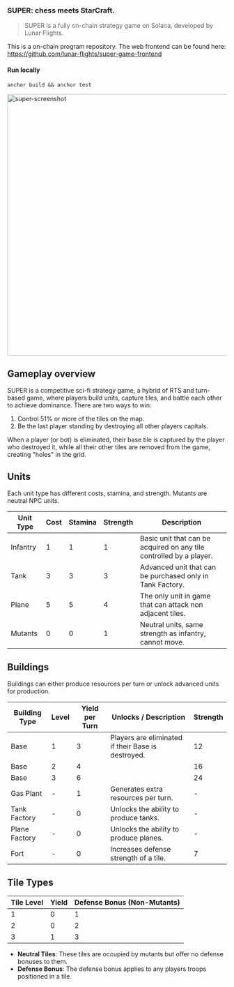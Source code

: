 ### SUPER: chess meets StarCraft.

> SUPER is a fully on-chain strategy game on Solana, developed by Lunar Flights.

This is a on-chain program repository. The web frontend can be found here: https://github.com/lunar-flights/super-game-frontend

#### Run locally
```
anchor build && anchor test
```

<img width="600" alt="super-screenshot" src="https://github.com/user-attachments/assets/ea2a3683-719d-4aaf-90c3-1b4e3c1dd5cd">

## Gameplay overview

SUPER is a competitive sci-fi strategy game, a hybrid of RTS and turn-based game, where players build units, capture tiles, and battle each other to achieve dominance. There are two ways to win:
1. Control 51% or more of the tiles on the map.
2. Be the last player standing by destroying all other players capitals.

When a player (or bot) is eliminated, their base tile is captured by the player who destroyed it, while all their other tiles are removed from the game, creating "holes" in the grid.

## Units

Each unit type has different costs, stamina, and strength. Mutants are neutral NPC units.

| Unit Type  | Cost | Stamina | Strength | Description                               |
|------------|------|---------|----------|-------------------------------------------|
| Infantry   | 1    | 1       | 1        | Basic unit that can be acquired on any tile controlled by a player.|
| Tank       | 3    | 3       | 3        | Advanced unit that can be purchased only in Tank Factory.|
| Plane      | 5    | 5       | 4        | The only unit in game that can attack non adjacent tiles.|
| Mutants    | 0    | 0       | 1        | Neutral units, same strength as infantry, cannot move.|

## Buildings

Buildings can either produce resources per turn or unlock advanced units for production.

| Building Type     | Level | Yield per Turn | Unlocks / Description                   | Strength |
|-------------------|-------|----------------|-----------------------------------------|----------|
| Base              | 1     | 3              | Players are eliminated if their Base is destroyed.     | 12       |
| Base              | 2     | 4              |                                         | 16       |
| Base              | 3     | 6              |                                         | 24       |
| Gas Plant         | -     | 1              | Generates extra resources per turn.     | -        |
| Tank Factory      | -     | 0              | Unlocks the ability to produce tanks.    | -        |
| Plane Factory     | -     | 0              | Unlocks the ability to produce planes.   | -        |
| Fort              | -     | 0              | Increases defense strength of a tile.    | 7        |

## Tile Types

| Tile Level | Yield | Defense Bonus (Non-Mutants) |
|------------|-------|-----------------------------|
| 1          | 0     | 1                           |
| 2          | 0     | 2                           |
| 3          | 1     | 3                           |

- **Neutral Tiles**: These tiles are occupied by mutants but offer no defense bonuses to them.
- **Defense Bonus**: The defense bonus applies to any players troops positioned in a tile.
